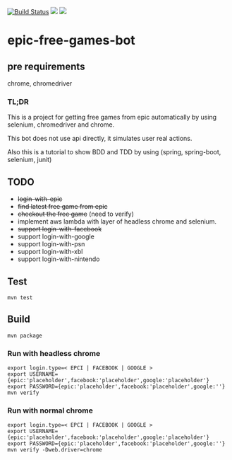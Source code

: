 [![Build Status](https://travis-ci.org/hche608/epic-free-games-bot.svg?branch=master)](https://travis-ci.org/hche608/epic-free-games-bot)
![](https://sonarcloud.io/api/project_badges/measure?project=me.hax3.epic%3Afree-games-bot-parent&metric=alert_status)
![](https://sonarcloud.io/api/project_badges/measure?project=me.hax3.epic%3Afree-games-bot-parent&metric=coverage)
# epic-free-games-bot

## pre requirements

chrome, chromedriver

### TL;DR
This is a project for getting free games from epic automatically by using selenium, chromedriver and chrome.

This bot does not use api directly, it simulates user real actions.

Also this is a tutorial to show BDD and TDD by using (spring, spring-boot, selenium, junit)

## TODO
* ~~login-with-epic~~
* ~~find latest free game from epic~~
* ~~checkout the free game~~ (need to verify)
* implement aws lambda with layer of headless chrome and selenium.
* ~~support login-with-facebook~~
* support login-with-google
* support login-with-psn
* support login-with-xbl
* support login-with-nintendo

## Test
```shell script
mvn test
```

## Build
```shell script
mvn package
```

### Run with headless chrome
```shell script
export login.type=< EPCI | FACEBOOK | GOOGLE >
export USERNAME={epic:'placeholder',facebook:'placeholder',google:'placeholder'}
export PASSWORD={epic:'placeholder',facebook:'placeholder',google:''}
mvn verify 
```

### Run with normal chrome
```shell script
export login.type=< EPCI | FACEBOOK | GOOGLE >
export USERNAME={epic:'placeholder',facebook:'placeholder',google:'placeholder'}
export PASSWORD={epic:'placeholder',facebook:'placeholder',google:''}
mvn verify -Dweb.driver=chrome
```